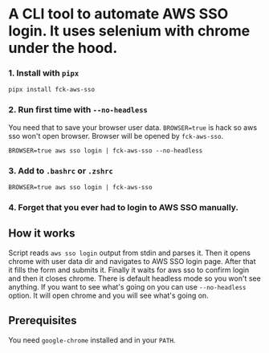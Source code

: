 # A CLI tool to automate AWS SSO login. It uses selenium with chrome under the hood.

### 1. Install with `pipx`

```
pipx install fck-aws-sso
```

### 2. Run first time with `--no-headless`

You need that to save your browser user data. `BROWSER=true` is hack so aws sso won't open browser. Browser will be opened by `fck-aws-sso`.

```
BROWSER=true aws sso login | fck-aws-sso --no-headless
```

### 3. Add to `.bashrc` or `.zshrc`

```
BROWSER=true aws sso login | fck-aws-sso
```

### 4. Forget that you ever had to login to AWS SSO manually.

## How it works

Script reads `aws sso login` output from stdin and parses it. Then it opens chrome with user data dir and navigates to AWS SSO login page. After that it fills the form and submits it. Finally it waits for aws sso to confirm login and then it closes chrome. There is default headless mode so you won't see anything. If you want to see what's going on you can use `--no-headless` option. It will open chrome and you will see what's going on.

## Prerequisites

You need `google-chrome` installed and in your `PATH`.
